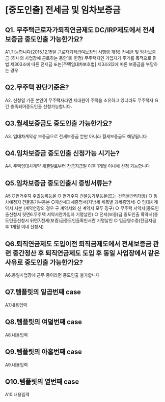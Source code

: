 # [중도인출] 전세금 및 임차보증금
## Q1. 무주택근로자가퇴직연금제도 DC/IRP제도에서 전세보증금 중도인출 가능한가요?
A1.가능합니다(2015.12.15일 근로자퇴직급여보장법 시행령 개정)
전세금 및 임차보증금
(하나의 사업장에 근로하는 동안1회 한정)
무주택자인 가입자가 주거를 목적으로 민법 제303조에 따른 전세금 또는[주택임대차보호법]
제3조의2에 따른 보증금을 부담하는 경우
## Q2.무주택 판단기준은?
A2. 신청일 기준 본인이 무주택자라면 세대원이 주택을 소유하고 있더라도 무주택자 요건 충족되어중도인출 신청가능합니다.
## Q3.월세보증금도 중도인출 가능한가요?
A3.
임대차계약상 보증금으로 전세보증금 뿐만 아니라 월세보증금도 해당됩니다
## Q4.임차보증금 중도인출 신청가능 시기는?
A4.
주택임대차계약 체결일로부터 잔금지급일 이후
1개월 이내에 신청 가능합니다
## Q5.임차보증금 중도인출시 증빙서류는?
A5.○현거주지 주민등록등본
○ 현거주지 건물등기부등본(또는 건축물관리대장)
○ 임차예정지 건물등기부등본
○재산세과세증명서(지방세 세목별 과세증명서)
○ 임대차계약서 사본
(계약연장의 경우 구 계약서와 신 계약서 모두 징구)
○ 무주택 서약서(중도인출신청서 뒷면6.무주택 서약서란가입자 기명날인)
○ 전세(보증)금 중도인출 확약서(중도인출신청서 뒤면7.전세(보증)금중도인출확인서란 기명날인
○ 입금영수증(잔금지급 후 1개월 이내 신청시)
## Q6.퇴직연금제도 도입이전 퇴직금제도에서 전세보증금 관련 중간정산 후 퇴직연금제도 도입 후 동일 사업장에서 같은 사유로 중도인출 가능한가요?
A6.동일사업장에 근무 중이라면 중도인출 불가합니다
## Q7.템플릿의 일곱번째 case
A7.내용입력
## Q8.템플릿의 여덟번째 case
A8.내용입력
## Q9.템플릿의 아홉번째 case
A9.내용입력
## Q10.템플릿의 열번째 case
A10.내용입력
